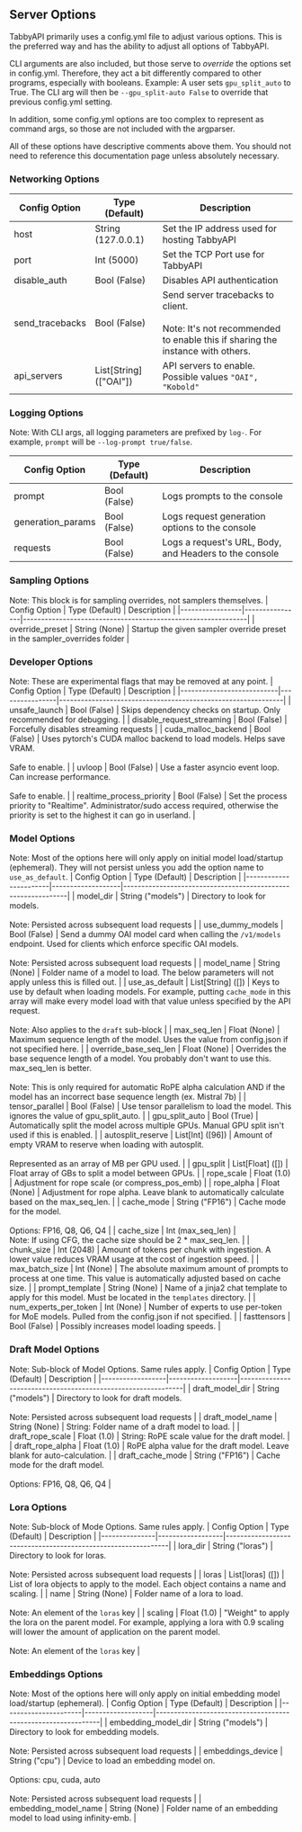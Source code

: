 ## Server Options
TabbyAPI primarily uses a config.yml file to adjust various options. This is the preferred way and has the ability to adjust all options of TabbyAPI.

CLI arguments are also included, but those serve to *override* the options set in config.yml. Therefore, they act a bit differently compared to other programs, especially with booleans.
Example: A user sets `gpu_split_auto` to True. The CLI arg will then be `--gpu_split-auto False` to override that previous config.yml setting.

In addition, some config.yml options are too complex to represent as command args, so those are not included with the argparser.

All of these options have descriptive comments above them. You should not need to reference this documentation page unless absolutely necessary.

### Networking Options
| Config Option   | Type (Default)         | Description                                                  |
|-----------------|------------------------|--------------------------------------------------------------|
| host            | String (127.0.0.1)     | Set the IP address used for hosting TabbyAPI                 |
| port            | Int (5000)             | Set the TCP Port use for TabbyAPI                            |
| disable_auth    | Bool (False)           | Disables API authentication                                  |
| send_tracebacks | Bool (False)           | Send server tracebacks to client.<br><br>Note: It's not recommended to enable this if sharing the instance with others. |
| api_servers     | List[String] (["OAI"]) | API servers to enable. Possible values `"OAI", "Kobold"`     |
### Logging Options
Note: With CLI args, all logging parameters are prefixed by `log-`. For example, `prompt` will be `--log-prompt true/false`.

| Config Option     | Type (Default) | Description                                            |
|-------------------|----------------|--------------------------------------------------------|
| prompt            | Bool (False)   | Logs prompts to the console                            |
| generation_params | Bool (False)   | Logs request generation options to the console         |
| requests          | Bool (False)   | Logs a request's URL, Body, and Headers to the console |
### Sampling Options
Note: This block is for sampling overrides, not samplers themselves.
| Config Option   | Type (Default) | Description                                                  |
|-----------------|----------------|--------------------------------------------------------------|
| override_preset | String (None)  | Startup the given sampler override preset in the sampler_overrides folder |
### Developer Options
Note: These are experimental flags that may be removed at any point.
| Config Option             | Type (Default) | Description                                                  |
|---------------------------|----------------|--------------------------------------------------------------|
| unsafe_launch             | Bool (False)   | Skips dependency checks on startup. Only recommended for debugging. |
| disable_request_streaming | Bool (False)   | Forcefully disables streaming requests                       |
| cuda_malloc_backend       | Bool (False)   | Uses pytorch's CUDA malloc backend to load models. Helps save VRAM.<br><br>Safe to enable. |
| uvloop                    | Bool (False)   | Use a faster asyncio event loop. Can increase performance.<br><br>Safe to enable. |
| realtime_process_priority | Bool (False)   | Set the process priority to "Realtime". Administrator/sudo access required, otherwise the priority is set to the highest it can go in userland. |
### Model Options
Note: Most of the options here will only apply on initial model load/startup (ephemeral). They will not persist unless you add the option name to `use_as_default`.
| Config Option         | Type (Default)    | Description                                                  |
|-----------------------|-------------------|--------------------------------------------------------------|
| model_dir             | String ("models") | Directory to look for models.<br><br>Note: Persisted across subsequent load requests |
| use_dummy_models      | Bool (False)      | Send a dummy OAI model card when calling the `/v1/models` endpoint. Used for clients which enforce specific OAI models.<br><br>Note: Persisted across subsequent load requests |
| model_name            | String (None)     | Folder name of a model to load. The below parameters will not apply unless this is filled out. |
| use_as_default        | List[String] ([]) | Keys to use by default when loading models. For example, putting `cache_mode` in this array will make every model load with that value unless specified by the API request.<br><br>Note: Also applies to the `draft` sub-block |
| max_seq_len           | Float (None)      | Maximum sequence length of the model. Uses the value from config.json if not specified here. |
| override_base_seq_len | Float (None)      | Overrides the base sequence length of a model. You probably don't want to use this. max_seq_len is better.<br><br>Note: This is only required for automatic RoPE alpha calculation AND if the model has an incorrect base sequence length (ex. Mistral 7b) |
| tensor_parallel       | Bool (False)      | Use tensor parallelism to load the model. This ignores the value of gpu_split_auto. |
| gpu_split_auto        | Bool (True)       | Automatically split the model across multiple GPUs. Manual GPU split isn't used if this is enabled. |
| autosplit_reserve     | List[Int] ([96])  | Amount of empty VRAM to reserve when loading with autosplit.<br><br>Represented as an array of MB per GPU used. |
| gpu_split             | List[Float] ([])  | Float array of GBs to split a model between GPUs.            |
| rope_scale            | Float (1.0)       | Adjustment for rope scale (or compress_pos_emb)              |
| rope_alpha            | Float (None)      | Adjustment for rope alpha. Leave blank to automatically calculate based on the max_seq_len. |
| cache_mode            | String ("FP16")   | Cache mode for the model.<br><br>Options: FP16, Q8, Q6, Q4   |
| cache_size            | Int (max_seq_len) | <br>Note: If using CFG, the cache size should be 2 * max_seq_len. |
| chunk_size            | Int (2048)        | Amount of tokens per chunk with ingestion. A lower value reduces VRAM usage at the cost of ingestion speed. |
| max_batch_size        | Int (None)        | The absolute maximum amount of prompts to process at one time. This value is automatically adjusted based on cache size. |
| prompt_template       | String (None)     | Name of a jinja2 chat template to apply for this model. Must be located in the `templates` directory. |
| num_experts_per_token | Int (None)        | Number of experts to use per-token for MoE models. Pulled from the config.json if not specified. |
| fasttensors           | Bool (False)      | Possibly increases model loading speeds.                     |
### Draft Model Options
Note: Sub-block of Model Options. Same rules apply.
| Config Option    | Type (Default)    | Description                                                  |
|------------------|-------------------|--------------------------------------------------------------|
| draft_model_dir  | String ("models") | Directory to look for draft models.<br><br>Note: Persisted across subsequent load requests |
| draft_model_name | String (None)     | String: Folder name of a draft model to load.                |
| draft_rope_scale | Float (1.0)       | String: RoPE scale value for the draft model.                |
| draft_rope_alpha | Float (1.0)       | RoPE alpha value for the draft model. Leave blank for auto-calculation. |
| draft_cache_mode | String ("FP16")   | Cache mode for the draft model.<br><br>Options: FP16, Q8, Q6, Q4 |
### Lora Options
Note: Sub-block of Mode Options. Same rules apply.
| Config Option | Type (Default)   | Description                                                  |
|---------------|------------------|--------------------------------------------------------------|
| lora_dir      | String ("loras") | Directory to look for loras.<br><br>Note: Persisted across subsequent load requests |
| loras         | List[loras] ([]) | List of lora objects to apply to the model. Each object contains a name and scaling. |
| name          | String (None)    | Folder name of a lora to load.<br><br>Note: An element of the `loras` key |
| scaling       | Float (1.0)      | "Weight" to apply the lora on the parent model. For example, applying a lora with 0.9 scaling will lower the amount of application on the parent model.<br><br>Note: An element of the `loras` key |
### Embeddings Options
Note: Most of the options here will only apply on initial embedding model load/startup (ephemeral).
| Config Option        | Type (Default)    | Description                                                  |
|----------------------|-------------------|--------------------------------------------------------------|
| embedding_model_dir  | String ("models") | Directory to look for embedding models.<br><br>Note: Persisted across subsequent load requests |
| embeddings_device    | String ("cpu")    | Device to load an embedding model on.<br><br>Options: cpu, cuda, auto<br><br>Note: Persisted across subsequent load requests |
| embedding_model_name | String (None)     | Folder name of an embedding model to load using infinity-emb. |
